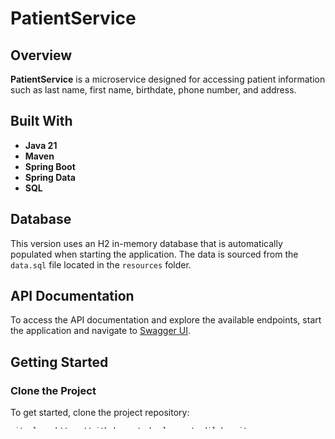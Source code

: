 # PatientService

## Overview

**PatientService** is a microservice designed for accessing patient information such as last name, first name,
birthdate, phone number, and address.

## Built With

- **Java 21**
- **Maven**
- **Spring Boot**
- **Spring Data**
- **SQL**

## Database

This version uses an H2 in-memory database that is automatically populated when starting the application. The data is
sourced from the `data.sql` file located in the `resources` folder.

## API Documentation

To access the API documentation and explore the available endpoints, start the application and navigate
to [Swagger UI](http://localhost:8081/swagger-ui/index.html).

## Getting Started

### Clone the Project

To get started, clone the project repository:

    git clone https://github.com/eeboulanger/medilabo.git

### Navigate to the PatientService Directory

Once the repository is cloned, navigate to the PatientService directory:

    cd medilabo/patientservice

### Running with Docker

Ensure you have Docker installed on your machine.

To build and run the Docker image, use the following commands:

    docker build -t patientservice .
    docker run -p 8081:8081 patientservice

### Running Manually

You can also run the application as a Spring Boot app using Maven.
The app will use server port 8081. Execute the following command:

    ./mvnw spring-boot:run
